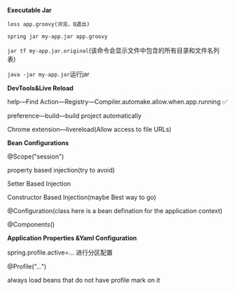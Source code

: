 **Executable Jar**

`less app.groovy(浏览，Q退出)`

`spring jar my-app.jar app.groovy`

`jar tf my-app.jar.original`(该命令会显示文件中包含的所有目录和文件名列表)

`java -jar my-app.jar`运行jar



**DevTools&Live Reload**

help—Find Action—Registry—Compiler.automake.allow.when.app.running ✅

preference—build—build project automatically

Chrome extension—livereload(Allow access to file URLs)



**Bean Configurations**

@Scope("session")

property based injection(try to avoid)

Setter Based Injection

Constructor Based Injection(maybe Best way to go)



@Configuration(class here is a bean defination for the application context)

@Components()



**Application Properties &Yaml Configuration**

spring.profile.active=…  进行分区配置

@Profile("...")

always load beans that do not have profile mark on it